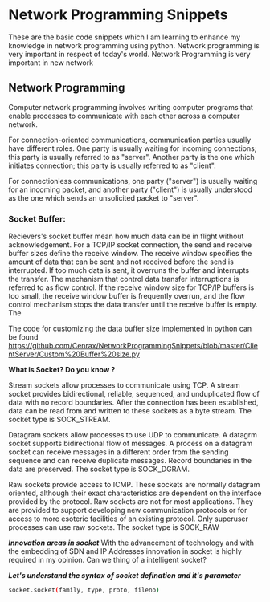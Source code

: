 # Network Programming Snippets
These are the basic code snippets which I am learning to enhance my knowledge in network programming using python. Network programming is very important in respect of today's world. Network Programming is very important in new network

## Network Programming
Computer network programming involves writing computer programs that enable processes to communicate with each other across a computer network.

For connection-oriented communications, communication parties usually have different roles. One party is usually waiting for incoming connections; this party is usually referred to as "server". Another party is the one which initiates connection; this party is usually referred to as "client".

For connectionless communications, one party ("server") is usually waiting for an incoming packet, and another party ("client") is usually understood as the one which sends an unsolicited packet to "server". 

### Socket Buffer:

Recievers's socket buffer mean how much data can be in flight without acknowledgement. For a TCP/IP socket connection, the send and receive buffer sizes define the receive window. The receive window specifies the amount of data that can be sent and not received before the send is interrupted. If too much data is sent, it overruns the buffer and interrupts the transfer. The mechanism that control data transfer interruptions is referred to as flow control. If the receive window size for TCP/IP buffers is too small, the receive window buffer is frequently overrun, and the flow control mechanism stops the data transfer until the receive buffer is empty. The

The code for customizing the data buffer size implemented in python can be found <href>https://github.com/Cenrax/NetworkProgrammingSnippets/blob/master/ClientServer/Custom%20Buffer%20size.py</href>

**What is Socket? Do you know ?**

Stream sockets allow processes to communicate using TCP. A stream socket provides bidirectional, reliable, sequenced, and unduplicated flow of data with no record boundaries. After the connection has been established, data can be read from and written to these sockets as a byte stream. The socket type is SOCK_STREAM.

Datagram sockets allow processes to use UDP to communicate. A datagrm socket supports bidirectional flow of messages. A process on a datagram socket can receive messages in a different order from the sending sequence and can receive duplicate messages. Record boundaries in the data are preserved. The socket type is SOCK_DGRAM.

Raw sockets provide access to ICMP. These sockets are normally datagram oriented, although their exact characteristics are dependent on the interface provided by the protocol. Raw sockets are not for most applications. They are provided to support developing new communication protocols or for access to more esoteric facilities of an existing protocol. Only superuser processes can use raw sockets. The socket type is SOCK_RAW

***Innovation areas in socket***
With the advancement of technology and with the embedding of SDN and IP Addresses innovation in socket is highly required in my opinion. Can we thing of a intelligent socket? 

***Let's understand the syntax of socket defination and it's parameter***

```bash
socket.socket(family, type, proto, fileno)
```


